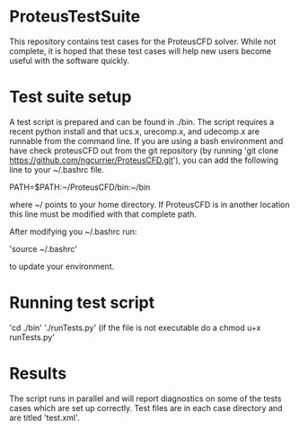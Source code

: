 ProteusTestSuite
================

This repository contains test cases for the ProteusCFD solver. While not complete,
it is hoped that these test cases will help new users become useful with the 
software quickly.

Test suite setup
===============

A test script is prepared and can be found in ./bin.  The script requires a recent
python install and that ucs.x, urecomp.x, and udecomp.x are runnable from the command
line.  If you are using a bash environment and have check proteusCFD out from the
git repository (by running 'git clone https://github.com/ngcurrier/ProteusCFD.git'), you
can add the following line to your ~/.bashrc file.

PATH=$PATH:~/ProteusCFD/bin:~/bin

where ~/ points to your home directory. If ProteusCFD is in another location this line
must be modified with that complete path.

After modifying you ~/.bashrc run:

'source ~/.bashrc'

to update your environment.

Running test script
==================

'cd ./bin'
'./runTests.py' (if the file is not executable do a chmod u+x runTests.py'

Results
========

The script runs in parallel and will report diagnostics on some of the tests cases
which are set up correctly. Test files are in each case directory and are titled 'test.xml'.